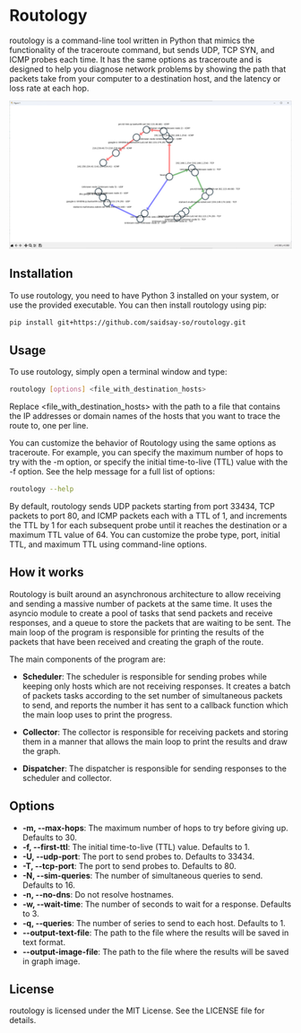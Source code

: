 # Routology

routology is a command-line tool written in Python that mimics the functionality of the traceroute command, but sends UDP, TCP SYN, and ICMP probes each time. It has the same options as traceroute and is designed to help you diagnose network problems by showing the path that packets take from your computer to a destination host, and the latency or loss rate at each hop.

![graph](graph.png)

## Installation

To use routology, you need to have Python 3 installed on your system, or use the provided executable. You can then install routology using pip:

```bash
pip install git+https://github.com/saidsay-so/routology.git
```

## Usage

To use routology, simply open a terminal window and type:

```bash
routology [options] <file_with_destination_hosts>
```

Replace <file_with_destination_hosts> with the path to a file that contains the IP addresses or domain names of the hosts that you want to trace the route to, one per line.

You can customize the behavior of Routology using the same options as traceroute. For example, you can specify the maximum number of hops to try with the -m option, or specify the initial time-to-live (TTL) value with the -f option. See the help message for a full list of options:

```bash
routology --help
```

By default, routology sends UDP packets starting from port 33434, TCP packets to port 80, and ICMP packets each with a TTL of 1, and increments the TTL by 1 for each subsequent probe until it reaches the destination or a maximum TTL value of 64. You can customize the probe type, port, initial TTL, and maximum TTL using command-line options.

## How it works

Routology is built around an asynchronous architecture to allow receiving and sending a massive number of packets at the same time.
It uses the asyncio module to create a pool of tasks that send packets and receive responses, and a queue to store the packets that are waiting to be sent.
The main loop of the program is responsible for printing the results of the packets that have been received and creating the graph of the route.

The main components of the program are:

* **Scheduler**: The scheduler is responsible for sending probes while keeping only hosts which are not receiving responses. It creates a batch of packets tasks according
to the set number of simultaneous packets to send, and reports the number it has sent to a callback function which the main loop uses to print the progress.

* **Collector**: The collector is responsible for receiving packets and storing them in a manner that allows the main loop to print the results and draw the graph.

* **Dispatcher**: The dispatcher is responsible for sending responses to the scheduler and collector.

## Options

* **-m, --max-hops**: The maximum number of hops to try before giving up. Defaults to 30.
* **-f, --first-ttl**: The initial time-to-live (TTL) value. Defaults to 1.
* **-U, --udp-port**: The port to send probes to. Defaults to 33434.
* **-T, --tcp-port**: The port to send probes to. Defaults to 80.
* **-N, --sim-queries**: The number of simultaneous queries to send. Defaults to 16.
* **-n, --no-dns**: Do not resolve hostnames.
* **-w, --wait-time**: The number of seconds to wait for a response. Defaults to 3.
* **-q, --queries**: The number of series to send to each host. Defaults to 1.
* **--output-text-file**: The path to the file where the results will be saved in text format.
* **--output-image-file**: The path to the file where the results will be saved in graph image.

## License

routology is licensed under the MIT License. See the LICENSE file for details.
